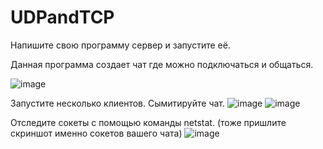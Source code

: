 # UDPandTCP
Напишите свою программу сервер и запустите её.

Данная программа создает чат где можно подключаться и общаться.

![image](https://user-images.githubusercontent.com/77288639/233472332-b84a2c20-7d59-4c67-859c-4a70e90f2558.png)


Запустите несколько клиентов. Сымитируйте чат.
![image](https://user-images.githubusercontent.com/77288639/233472070-853a6005-fd18-4946-bd5c-106a715b6b3a.png)
![image](https://user-images.githubusercontent.com/77288639/233472122-20c9ffff-60ca-4cc2-9023-01f92fa84f68.png)

Отследите сокеты с помощью команды netstat. (тоже пришлите скриншот именно сокетов вашего чата)
![image](https://user-images.githubusercontent.com/77288639/233472227-1f865fea-f25c-4a33-8d2d-5d0cbc9d6923.png)
